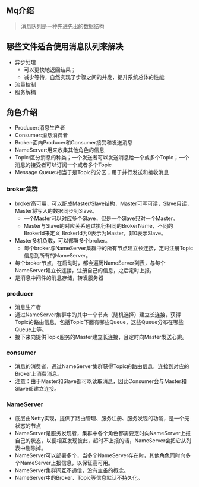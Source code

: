 ## Mq介绍

> 消息队列是一种先进先出的数据结构

## 哪些文件适合使用消息队列来解决

- 异步处理
    - 可以更快地返回结果；
    - 减少等待，自然实现了步骤之间的并发，提升系统总体的性能
- 流量控制
- 服务解耦

## 角色介绍

- Producer:消息生产者
- Consumer:消息消费者
- Broker:面向Producer和Consumer接受和发送消息
- NameServer:用来收集其他角色的信息
- Topic:区分消息的种类；一个发送者可以发送消息给一个或多个Topic；一个消息的接受者可以订阅一个或者多个Topic
- Message Queue:相当于是Topic的分区；用于并行发送和接收消息

### broker集群

- broker高可用，可以配成Master/Slave结构，Master可写可读，Slave只读，Master将写入的数据同步到Slave。
    - 一个Master可以对应多个Slave，但是一个Slave只对一个Master。
    - Master与Slave的对应关系通过执行相同的BrokerName，不同的BrokerId来定义 BrokerId为0表示为Master，非0表示Slave。
- Master多机负载，可以部署多个broker。
    - 每个broker与NameServer集群中的所有节点建立长连接，定时注册Topic信息到所有的NameServer。
- 每个broker节点，在启动时，都会遍历NameServer列表，与每个NameServer建立长连接，注册自己的信息，之后定时上报。
- 是消息中间件的消息存储，转发服务器

### producer

- 消息生产者
- 通过NameServer集群中的其中一个节点（随机选择）建立长连接，获得Topic的路由信息，包括Topic下面有哪些Queue，这些Queue分布在哪些Queue上等。
- 接下来向提供Topic服务的Master建立长连接，且定时向Master发送心跳。

### consumer

- 消息的消费者，通过NameServer集群获得Topic的路由信息，连接到对应的Broker上消费消息。
- 注意：由于Master和Slave都可以读取消息，因此Consumer会与Master和Slave都建立连接。

### NameServer

- 底层由Netty实现，提供了路由管理、服务注册、服务发现的功能，是一个无状态的节点
- NameServer是服务发现者，集群中各个角色都需要定时向NameServer上报自己的状态，以便相互发现彼此，超时不上报的话，NameServer会把它从列表中剔除掉。
- NameServer可以部署多个，当多个NameServer存在时，其他角色同时向多个NameServer上报信息，以保证高可用。
- NameServer集群间互不通信，没有主备的概念。
- NameServer中的Broker、Topic等信息默认不持久化。
  

